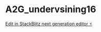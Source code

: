 # A2G_undervsining16

[Edit in StackBlitz next generation editor ⚡️](https://stackblitz.com/~/github.com/JulieKodehode/A2G_undervsining16)